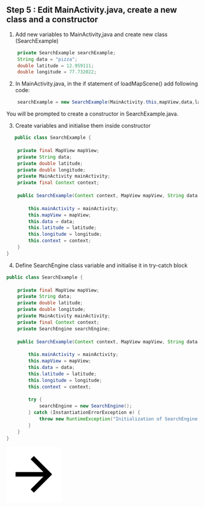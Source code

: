 ## Step 5 : Edit MainActivity.java, create a new class and a constructor 


1. Add new variables to MainActivity,java and create new class (SearchExample)
```java
    private SearchExample searchExample;
    String data = "pizza";
    double latitude = 12.959111;
    double longitude = 77.732022;
```
2. In MainActivity.java, in the if statement of loadMapScene() add following code:
```java
    searchExample = new SearchExample(MainActivity.this,mapView,data,latitude,longitude);
```
You will be prompted to create a constructor in SearchExample.java.

3. Create variables and initialise them inside constructor
```java
   public class SearchExample {

    private final MapView mapView;
    private String data;
    private double latitude;
    private double longitude;
    private MainActivity mainActivity;
    private final Context context;

    public SearchExample(Context context, MapView mapView, String data, double latitude, double longitude) {

        this.mainActivity = mainActivity;
        this.mapView = mapView;
        this.data = data;
        this.latitude = latitude;
        this.longitude = longitude;
        this.context = context;
    }
}
```
4. Define SearchEngine class variable and initialise it in try-catch block
```java
public class SearchExample {

    private final MapView mapView;
    private String data;
    private double latitude;
    private double longitude;
    private MainActivity mainActivity;
    private final Context context;
    private SearchEngine searchEngine;

    public SearchExample(Context context, MapView mapView, String data, double latitude, double longitude) {

        this.mainActivity = mainActivity;
        this.mapView = mapView;
        this.data = data;
        this.latitude = latitude;
        this.longitude = longitude;
        this.context = context;

        try {
            searchEngine = new SearchEngine();
        } catch (InstantiationErrorException e) {
            throw new RuntimeException("Initialization of SearchEngine failed: " + e.error.name());
        }
    }
}
```

[![Foo](/img/next.png)](/Step6.md)

